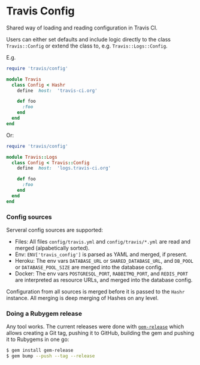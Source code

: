 # Travis Config

Shared way of loading and reading configuration in Travis CI.

Users can either set defaults and include logic directly to the class
`Travis::Config` or extend the class to, e.g. `Travis::Logs::Config`.

E.g.

```ruby
require 'travis/config'

module Travis
  class Config < Hashr
    define  host:  'travis-ci.org'

    def foo
      :foo
    end
  end
end
```

Or:

```ruby
require 'travis/config'

module Travis::Logs
  class Config < Travis::Config
    define  host:  'logs.travis-ci.org'

    def foo
      :foo
    end
  end
end
```

### Config sources

Serveral config sources are supported:

* Files: All files `config/travis.yml` and `config/travis/*.yml` are read and
  merged (alpabetically sorted).
* Env: `ENV['travis_config']` is parsed as YAML and merged, if present.
* Heroku: The env vars `DATABASE_URL` or `SHARED_DATABASE_URL`, and `DB_POOL`
  or `DATABASE_POOL_SIZE` are merged into the database config.
* Docker: The env vars `POSTGRESQL_PORT`, `RABBITMQ_PORT`, and `REDIS_PORT` are
  interpreted as resource URLs, and merged into the database config.

Configuration from all sources is merged before it is passed to the `Hashr`
instance. All merging is deep merging of Hashes on any level.

### Doing a Rubygem release

Any tool works. The current releases were done with
[`gem-release`](https://github.com/svenfuchs/gem-release) which allows creating
a Git tag, pushing it to GitHub, building the gem and pushing it to Rubygems in
one go:

```bash
$ gem install gem-release
$ gem bump --push --tag --release
```
